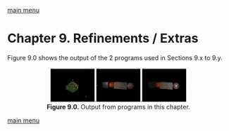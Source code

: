 [main menu](../README.md)

# Chapter 9. Refinements / Extras


Figure 9.0 shows the output of the 2 programs used in Sections 9.x to 9.y.

<p align="center">
  <img src="ch9_img/ch9_1_multiple_lights.png" alt="output from ch9_1_multiple_light" width="100">.<img src="ch9_img/ch9_2_PBR1.png" alt="output from ch9_2_PBR1" width="100">.<img src="ch9_img/ch9_2_PBR2.png" alt="output from ch9_2_PBR2" width="100"><br>
  <strong>Figure 9.0.</strong> Output from programs in this chapter.
</p>




[main menu](../README.md)